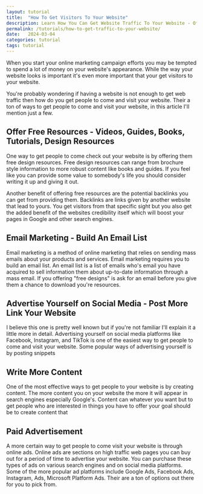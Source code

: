 ```yaml
---
layout: tutorial
title:  "How To Get Visitors To Your Website"
description: Learn How You Can Get Website Traffic To Your Website - Offering Free Resources - Email Marketing - Paid Ads - Search Engine Optimization
permalink: /tutorials/how-to-get-traffic-to-your-website/
date:   2024-03-04
categories: tutorial
tags: tutorial
---
```


When you start your online marketing campaign efforts you may be tempted to spend a lot of money on your website's appearance. While the way your website looks is important it's even more important that your get visitors to your website.

You're probably wondering if having a website is not enough to get web traffic then how do you get people to come and visit your website. Their a ton of ways to get people to come and visit your website, in this article I'll mention just a few.

## Offer Free Resources - Videos, Guides, Books, Tutorials, Design Resources 
One way to get people to come check out your website is by offering them free design resources. Free design resources can range from brochure style information to more robust content like books and guides. If you feel like you can provide some value to somebody's life you should consider writing it up and giving it out.

Another benefit of offering free resources are the potential backlinks you can get from providing them. Backlinks are links given by another website that lead to yours. You get visitors from that specific sight but you also get the added benefit of the websites credibility itself which will boost your pages in Google and other search engines.

## Email Marketing - Build An Email List
Email marketing is a method of online marketing that relies on sending mass emails about your products and services. Email marketing requires you to build an email list. An email list is a list of emails  who's email you have acquired to sell information them about up-to-date information through a mass email. If you  offering "free designs" is ask for an email before you give them a chance to download you're resources. 

## Advertise Yourself on Social Media - Post More Link Your Website
I believe this one is pretty well known but if you're not familiar I'll explain it a little more in detail. Advertising yourself on social media platforms like Facebook, Instagram, and TikTok is one of the easiest way to get people to come and visit your website. Some popular ways of advertising yourself is by posting snippets 

## Write More Content
One of the most effective ways to get people to your website is by creating content. The more content you on your website the more it will appear in search engines especially Google's. Content can whatever you want but to get people who are interested in things you have to offer your goal should be to create content that 

## Paid Advertisement
A more certain way to get people to come visit your website is through online ads. Online ads are sections on high traffic web pages you can buy out for a period of time to advertise your website.  You can purchase these types of ads on various search engines and on social media platforms. Some of the more popular ad platforms include Google Ads, Facebook Ads, Instagram, Ads, Microsoft Platform Ads. Their are a ton of options out there for you to pick from. 

